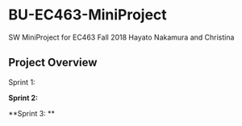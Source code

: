 # BU-EC463-MiniProject



SW MiniProject for EC463 Fall 2018
Hayato Nakamura and Christina

## Project Overview

Sprint 1:

**Sprint 2:**

**Sprint 3: **
